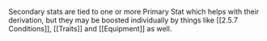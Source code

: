 Secondary stats are tied to one or more Primary Stat which helps with their derivation, but they may be boosted individually by things like [[2.5.7 Conditions]], [[Traits]] and [[Equipment]] as well.